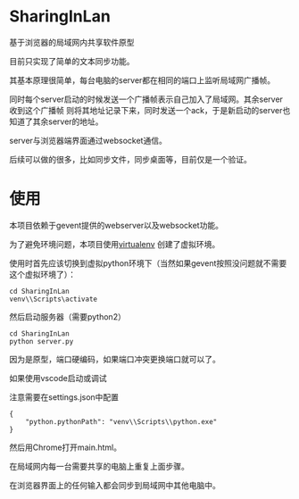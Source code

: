 # SharingInLan
基于浏览器的局域网内共享软件原型

目前只实现了简单的文本同步功能。

其基本原理很简单，每台电脑的server都在相同的端口上监听局域网广播帧。

同时每个server启动的时候发送一个广播帧表示自己加入了局域网。其余server收到这个广播帧
则将其地址记录下来，同时发送一个ack，于是新启动的server也知道了其余server的地址。

server与浏览器端界面通过websocket通信。

后续可以做的很多，比如同步文件，同步桌面等，目前仅是一个验证。

# 使用

本项目依赖于gevent提供的webserver以及websocket功能。

为了避免环境问题，本项目使用[virtualenv](https://www.liaoxuefeng.com/wiki/1016959663602400/1019273143120480)
创建了虚拟环境。

使用时首先应该切换到虚拟python环境下（当然如果gevent按照没问题就不需要这个虚拟环境了）：

```
cd SharingInLan
venv\\Scripts\activate
```

然后启动服务器（需要python2）

```
cd SharingInLan
python server.py
```

因为是原型，端口硬编码，如果端口冲突更换端口就可以了。

如果使用vscode启动或调试

注意需要在settings.json中配置

```
{
    "python.pythonPath": "venv\\Scripts\\python.exe"
}

```

然后用Chrome打开main.html。

在局域网内每一台需要共享的电脑上重复上面步骤。


在浏览器界面上的任何输入都会同步到局域网中其他电脑中。